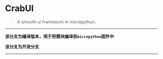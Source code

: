 # CrabUI

> A smooth ui framework in micropython.

---

**该分支为编译版本，用于将模块编译到`micropython`固件中**

**该分支为开发分支**

---
